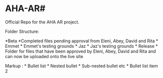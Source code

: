 # AHA-AR#


Official Repo for the AHA AR project. 

Folder Structure:

*Beta
 *Completed files pending approval from Eleni, Abey, David and Rita
          * Emmet
              * Emmet's testing grounds
          * Jaz
              * Jaz's testing grounds
          * Release
              * Folder for files that have been approved by Eleni, Abey, David and Rita and can now be uploaded onto the live site

Markup : * Bullet list
              * Nested bullet
                  * Sub-nested bullet etc
          * Bullet list item 2
